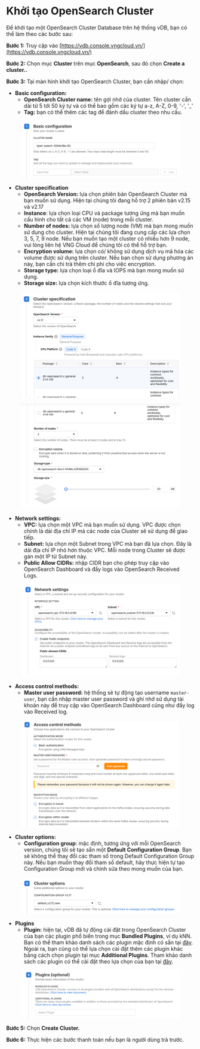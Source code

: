 # Khởi tạo OpenSearch Cluster

Để khởi tạo một OpenSearch Cluster Database trên hệ thống vDB, bạn có thể làm theo các bước sau:

**Bước 1:** Truy cập vào [https://vdb.console.vngcloud.vn/](https://vdb.console.vngcloud.vn/)

**Bước 2:** Chọn mục **Cluster** trên mục **OpenSearch**, sau đó chọn **Create a cluster..**

**Bước 3:** Tại màn hình khởi tạo OpenSearch Cluster, bạn cần nhập/ chọn:

* **Basic configuration:**
  * **OpenSearch Cluster name:** tên gợi nhớ của cluster. Tên cluster cần dài từ 5 tới 50 ký tự và có thể bao gồm các ký tự a-z, A-Z, 0-9, '-', '\_'
  * **Tag:** bạn có thể thêm các tag để đánh dầu cluster theo nhu cầu.

<figure><img src="../../../.gitbook/assets/image (952).png" alt=""><figcaption></figcaption></figure>

* **Cluster specification**
  * **OpenSearch Version:** lựa chọn phiên bản OpenSearch Cluster mà bạn muốn sử dụng. Hiện tại chúng tôi đang hỗ trợ 2 phiên bản v2.15 và v2.17
  * **Instance**: lựa chọn loại CPU và package tương ứng mà bạn muốn cấu hình cho tất cả các VM (node) trong mỗi cluster.
  * **Number of nodes:** lựa chọn số lượng node (VM) mà bạn mong muốn sử dụng cho cluster. Hiện tại chúng tôi đang cung cấp các lựa chọn 3, 5, 7, 9 node. Nếu bạn muốn tạo một cluster có nhiều hơn 9 node, vui lòng liên hệ VNG Cloud để chúng tôi có thể hỗ trợ bạn.&#x20;
  * **Encryption volume:** lựa chọn có/ không sử dụng dịch vụ mã hóa các volume được sử dụng trên cluster. Nếu bạn chọn sử dụng phương án này, bạn cần chi trả thêm chi phí cho việc encryption.&#x20;
  * **Storage type:** lựa chọn loại ổ đĩa và IOPS mà bạn mong muốn sử dụng.
  * **Storage size:** lựa chọn kích thước ổ đĩa tương ứng.

<figure><img src="../../../.gitbook/assets/image (953).png" alt=""><figcaption></figcaption></figure>

<figure><img src="../../../.gitbook/assets/image (954).png" alt=""><figcaption></figcaption></figure>

* **Network settings:**
  * **VPC:** lựa chọn một VPC mà bạn muốn sử dụng. VPC được chọn chính là dải địa chỉ IP mà các node của Cluster sẽ sử dụng để giao tiếp.
  * **Subnet:** lựa chọn một Subnet trong VPC mà bạn đã lựa chọn. Đây là dải địa chỉ IP nhỏ hơn thuộc VPC. Mỗi node trong Cluster sẽ được gán một IP từ Subnet này.
  * **Public Allow CIDRs:** nhập CIDR bạn cho phép truy cập vào OpenSearch Dashboard và đẩy logs vào OpenSearch Received Logs.

<figure><img src="../../../.gitbook/assets/image (955).png" alt=""><figcaption></figcaption></figure>

* **Access control methods:**
  * **Master user password:** hệ thống sẽ tự động tạo username `master-user`, bạn cần nhập master user password và ghi nhớ sử dụng tài khoản này để truy cập vào OpenSearch Dashboard cũng như đẩy log vào Received log.

<figure><img src="../../../.gitbook/assets/image (956).png" alt=""><figcaption></figcaption></figure>

* **Cluster options:**
  * **Configuration group**: mặc định, tương ứng với mỗi OpenSearch version, chúng tôi sẽ tạo sẵn một **Default Configuration Group**. Bạn sẽ không thể thay đổi các tham số trong Default Configuration Group này. Nếu bạn muốn thay đổi tham số default, hãy thực hiện tự tạo Configuration Group mới và chỉnh sửa theo mong muốn của bạn.

<figure><img src="../../../.gitbook/assets/image (957).png" alt=""><figcaption></figcaption></figure>

* **Plugins**
  * **Plugin:** hiện tại, vDB đã tự động cài đặt trong OpenSearch Cluster của bạn các plugin phổ biến trong mục **Bundled Plugins**, ví dụ kNN. Bạn có thể tham khảo danh sách các plugin mặc định có sẵn tại [đây](broken-reference). Ngoài ra, bạn cũng có thể lựa chọn cài đặt thêm các plugin khác bằng cách chọn plugin tại mục **Additional Plugins**. Tham khảo danh sách các plugin có thể cài đặt theo lựa chọn của bạn tại [đây](broken-reference).

<figure><img src="../../../.gitbook/assets/image (958).png" alt=""><figcaption></figcaption></figure>

**Bước 5:** Chọn **Create Cluster.**

**Bước 6:** Thực hiện các bước thanh toán nếu bạn là người dùng trả trước.
